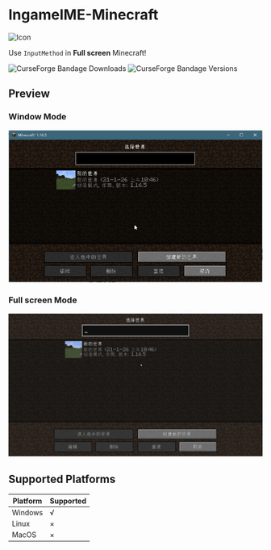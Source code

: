 # IngameIME-Minecraft

![Icon](IngameIME-Icon.png)

Use `InputMethod` in **Full screen** Minecraft!

![CurseForge Bandage Downloads](http://cf.way2muchnoise.eu/full_440032_downloads.svg)
![CurseForge Bandage Versions](http://cf.way2muchnoise.eu/versions/440032.svg)

## Preview

### Window Mode

![Window Mode](doc/WindowInput.gif)

### Full screen Mode

![Full screen Mode](doc/FullScreenInput.gif)

## Supported Platforms

| Platform | Supported |
|----------|-----------|
| Windows  | √         |
| Linux    | ×         |
| MacOS    | ×         |
